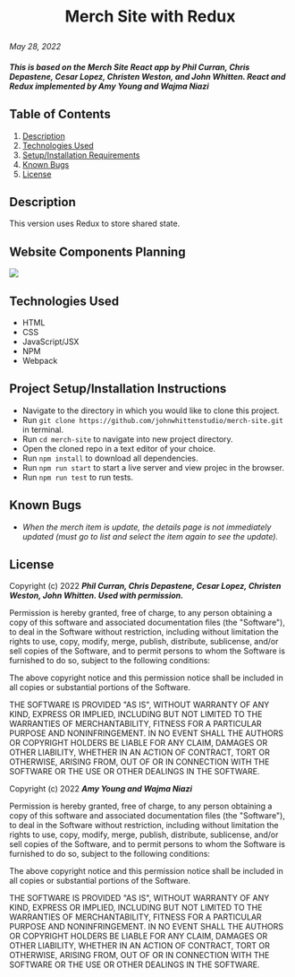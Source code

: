 # <p align="center"> **Merch Site with Redux**</p>

_May 28, 2022_

#### _This is based on the Merch Site React app by Phil Curran, Chris Depastene, Cesar Lopez, Christen Weston, and John Whitten. React and Redux implemented by Amy Young and Wajma Niazi_

## Table of Contents

1. [Description](#description)
2. [Technologies Used](#technologies)
3. [Setup/Installation Requirements](#setup)
4. [Known Bugs](#bugs)
5. [License](#license)

## Description <a id="description"></a>

This version uses Redux to store shared state.

## Website Components Planning

<img src="./src/img/merch_site.png">

## Technologies Used <a id="technologies"></a>

* HTML
* CSS
* JavaScript/JSX
* NPM
* Webpack

## Project Setup/Installation Instructions <a id="setup"></a>

* Navigate to the directory in which you would like to clone this project.
* Run `git clone https://github.com/johnwhittenstudio/merch-site.git` in terminal.
* Run `cd merch-site` to navigate into new project directory.
* Open the cloned repo in a text editor of your choice.
* Run `npm install` to download all dependencies.
* Run `npm run start` to start a live server and view projec in the browser.
* Run `npm run test` to run tests.

## Known Bugs <a id="bugs"></a>

- _When the merch item is update, the details page is not immediately updated (must go to list and select the item again to see the update)._

## License <a id="license"></a>

Copyright (c) 2022 _**Phil Curran, Chris Depastene, Cesar Lopez, Christen Weston, John Whitten. Used with permission.**_

Permission is hereby granted, free of charge, to any person obtaining a copy of this software and associated documentation files (the "Software"), to deal in the Software without restriction, including without limitation the rights to use, copy, modify, merge, publish, distribute, sublicense, and/or sell copies of the Software, and to permit persons to whom the Software is furnished to do so, subject to the following conditions:

The above copyright notice and this permission notice shall be included in all copies or substantial portions of the Software.

THE SOFTWARE IS PROVIDED "AS IS", WITHOUT WARRANTY OF ANY KIND, EXPRESS OR IMPLIED, INCLUDING BUT NOT LIMITED TO THE WARRANTIES OF MERCHANTABILITY, FITNESS FOR A PARTICULAR PURPOSE AND NONINFRINGEMENT. IN NO EVENT SHALL THE AUTHORS OR COPYRIGHT HOLDERS BE LIABLE FOR ANY CLAIM, DAMAGES OR OTHER LIABILITY, WHETHER IN AN ACTION OF CONTRACT, TORT OR OTHERWISE, ARISING FROM, OUT OF OR IN CONNECTION WITH THE SOFTWARE OR THE USE OR OTHER DEALINGS IN THE SOFTWARE.

Copyright (c) 2022 _**Amy Young and Wajma Niazi**_

Permission is hereby granted, free of charge, to any person obtaining a copy of this software and associated documentation files (the "Software"), to deal in the Software without restriction, including without limitation the rights to use, copy, modify, merge, publish, distribute, sublicense, and/or sell copies of the Software, and to permit persons to whom the Software is furnished to do so, subject to the following conditions:

The above copyright notice and this permission notice shall be included in all copies or substantial portions of the Software.

THE SOFTWARE IS PROVIDED "AS IS", WITHOUT WARRANTY OF ANY KIND, EXPRESS OR IMPLIED, INCLUDING BUT NOT LIMITED TO THE WARRANTIES OF MERCHANTABILITY, FITNESS FOR A PARTICULAR PURPOSE AND NONINFRINGEMENT. IN NO EVENT SHALL THE AUTHORS OR COPYRIGHT HOLDERS BE LIABLE FOR ANY CLAIM, DAMAGES OR OTHER LIABILITY, WHETHER IN AN ACTION OF CONTRACT, TORT OR OTHERWISE, ARISING FROM, OUT OF OR IN CONNECTION WITH THE SOFTWARE OR THE USE OR OTHER DEALINGS IN THE SOFTWARE.